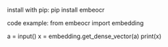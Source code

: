 install with pip: pip install embeocr

code example:
from embeocr import embedding

a = input()
x = embedding.get_dense_vector(a)
print(x)